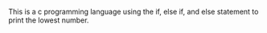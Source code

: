 This is a c programming language using the if, else if, and else statement to print the lowest number.
